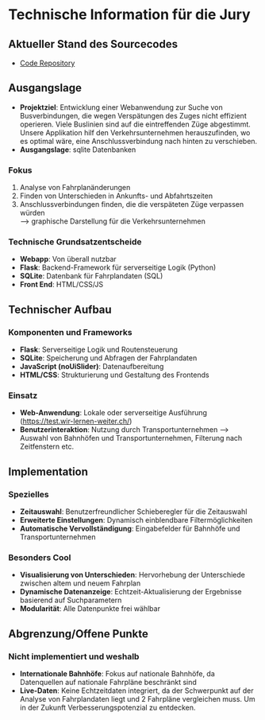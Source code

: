 # Technische Information für die Jury

## Aktueller Stand des Sourcecodes
- [Code Repository](https://github.com/Luca-Mezger/sbb-fahrplan)

## Ausgangslage
- **Projektziel**: Entwicklung einer Webanwendung zur Suche von Busverbindungen, die wegen Verspätungen des Zuges nicht effizient operieren. Viele Buslinien sind auf die eintreffenden Züge abgestimmt. Unsere Applikation hilf den Verkehrsunternehmen herauszufinden, wo es optimal wäre, eine Anschlussverbindung nach hinten zu verschieben.
- **Ausgangslage**: sqlite Datenbanken

### Fokus
1. Analyse von Fahrplanänderungen
2. Finden von Unterschieden in Ankunfts- und Abfahrtszeiten
3. Anschlussverbindungen finden, die die verspäteten Züge verpassen würden    
   --> graphische Darstellung für die Verkehrsunternehmen

### Technische Grundsatzentscheide
- **Webapp**: Von überall nutzbar
- **Flask**: Backend-Framework für serverseitige Logik (Python)
- **SQLite**: Datenbank für Fahrplandaten (SQL)
- **Front End**: HTML/CSS/JS

## Technischer Aufbau

### Komponenten und Frameworks
- **Flask**: Serverseitige Logik und Routensteuerung
- **SQLite**: Speicherung und Abfragen der Fahrplandaten
- **JavaScript (noUiSlider)**: Datenaufbereitung
- **HTML/CSS**: Strukturierung und Gestaltung des Frontends

### Einsatz
- **Web-Anwendung**: Lokale oder serverseitige Ausführung (https://test.wir-lernen-weiter.ch/)
- **Benutzerinteraktion**: Nutzung durch Transportunternehmen --> Auswahl von Bahnhöfen und Transportunternehmen, Filterung nach Zeitfenstern etc.

## Implementation

### Spezielles
- **Zeitauswahl**: Benutzerfreundlicher Schieberegler für die Zeitauswahl
- **Erweiterte Einstellungen**: Dynamisch einblendbare Filtermöglichkeiten
- **Automatische Vervollständigung**: Eingabefelder für Bahnhöfe und Transportunternehmen

### Besonders Cool
- **Visualisierung von Unterschieden**: Hervorhebung der Unterschiede zwischen altem und neuem Fahrplan
- **Dynamische Datenanzeige**: Echtzeit-Aktualisierung der Ergebnisse basierend auf Suchparametern
- **Modularität**: Alle Datenpunkte frei wählbar

## Abgrenzung/Offene Punkte

### Nicht implementiert und weshalb
- **Internationale Bahnhöfe**: Fokus auf nationale Bahnhöfe, da Datenquellen auf nationale Fahrpläne beschränkt sind
- **Live-Daten**: Keine Echtzeitdaten integriert, da der Schwerpunkt auf der Analyse von Fahrplandaten liegt und 2 Fahrpläne vergleichen muss. Um in der Zukunft Verbesserungspotenzial zu entdecken.
